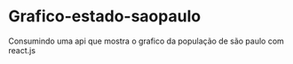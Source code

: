 # Grafico-estado-saopaulo
Consumindo uma api que mostra o grafico da população de são paulo com react.js
